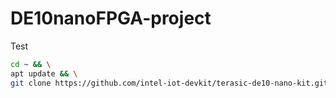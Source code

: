 # DE10nanoFPGA-project
Test

```bash
cd ~ && \
apt update && \
git clone https://github.com/intel-iot-devkit/terasic-de10-nano-kit.git
```

